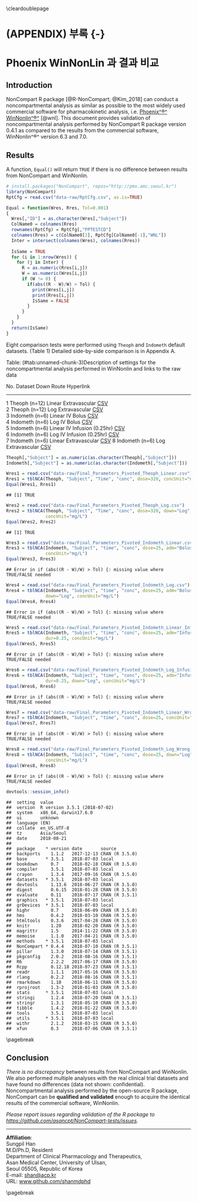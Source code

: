 
\cleardoublepage

# (APPENDIX) 부록 {-}

# Phoenix WinNonLin 과 결과 비교

## Introduction

NonCompart R package [@R-NonCompart; @Kim_2018] can conduct a noncompartmental analysis as similar as possible to the most widely used commercial software for pharmacokinetic analysis, i.e. [Phoenix^®^   WinNonlin^®^](https://www.certara.com/software/pkpd-modeling-and-simulation/phoenix-winnonlin/) [@wnl].
This document provides validation of noncompartmental analysis performed by NonCompart R package version 0.4.1 as compared to the results from the commercial software, WinNonlin^®^ version 6.3 and 7.0.

## Results

A function, `Equal()` will return `TRUE` if there is no difference between results from NonCompart and WinNonlin.


```r
# install.packages("NonCompart", repos="http://pmx.amc.seoul.kr")
library(NonCompart)
RptCfg = read.csv("data-raw/RptCfg.csv", as.is=TRUE)

Equal = function(Wres, Rres, Tol=0.001)
{
  Wres[,"ID"] = as.character(Wres[,"Subject"])
  ColName0 = colnames(Rres)
  rownames(RptCfg) = RptCfg[,"PPTESTCD"]
  colnames(Rres) = c(ColName0[1], RptCfg[ColName0[-1],"WNL"])
  Inter = intersect(colnames(Wres), colnames(Rres))
  
  IsSame = TRUE
  for (i in 1:nrow(Wres)) {
    for (j in Inter) {
      R = as.numeric(Rres[i,j])
      W = as.numeric(Wres[i,j])
      if (W != 0) {
        if(abs((R - W)/W) > Tol) {
          print(Wres[i,j])
          print(Rres[i,j])
          IsSame = FALSE
        }
      }
    }
  }
  return(IsSame)
}
```

Eight comparison tests were performed using `Theoph` and `Indometh` default datasets. (Table 1)
Detailed side-by-side comparison is in Appendix A.


Table: (\#tab:unnamed-chunk-3)Description of settings for the noncompartmental analysis performed in WinNonlin and links to the raw data

 No.  Dataset          Down     Route                  Hyperlink                                                                                                                                 
----  ---------------  -------  ---------------------  ------------------------------------------------------------------------------------------------------------------------------------------
   1  Theoph (n=12)    Linear   Extravascular          [CSV](https://raw.githubusercontent.com/asancpt/NonCompart-tests/master/Final_Parameters_Pivoted_Theoph_Linear.csv)                       
   2  Theoph (n=12)    Log      Extravascular          [CSV](https://raw.githubusercontent.com/asancpt/NonCompart-tests/master/Final_Parameters_Pivoted_Theoph_Log.csv)                          
   3  Indometh (n=6)   Linear   IV Bolus               [CSV](https://raw.githubusercontent.com/asancpt/NonCompart-tests/master/Final_Parameters_Pivoted_Indometh_Linear.csv)                     
   4  Indometh (n=6)   Log      IV Bolus               [CSV](https://raw.githubusercontent.com/asancpt/NonCompart-tests/master/Final_Parameters_Pivoted_Indometh_Log.csv)                        
   5  Indometh (n=6)   Linear   IV Infusion (0.25hr)   [CSV](https://raw.githubusercontent.com/asancpt/NonCompart-tests/master/Final_Parameters_Pivoted_Indometh_Linear_Infusion.csv)            
   6  Indometh (n=6)   Log      IV Infusion (0.25hr)   [CSV](https://raw.githubusercontent.com/asancpt/NonCompart-tests/master/Final_Parameters_Pivoted_Indometh_Log_Infusion.csv)               
   7  Indometh (n=6)   Linear   Extravascular          [CSV](https://raw.githubusercontent.com/asancpt/NonCompart-tests/master/Final_Parameters_Pivoted_Indometh_Linear_Wrong_Extravascular.csv) 
   8  Indometh (n=6)   Log      Extravascular          [CSV](https://raw.githubusercontent.com/asancpt/NonCompart-tests/master/Final_Parameters_Pivoted_Indometh_Log_Wrong_Extravascular.csv)    


```r
Theoph[,"Subject"] = as.numeric(as.character(Theoph[,"Subject"]))
Indometh[,"Subject"] = as.numeric(as.character(Indometh[,"Subject"]))

Wres1 = read.csv("data-raw/Final_Parameters_Pivoted_Theoph_Linear.csv")
Rres1 = tblNCA(Theoph, "Subject", "Time", "conc", dose=320, concUnit="mg/L")
Equal(Wres1, Rres1)
```

```
## [1] TRUE
```

```r
Wres2 = read.csv("data-raw/Final_Parameters_Pivoted_Theoph_Log.csv")
Rres2 = tblNCA(Theoph, "Subject", "Time", "conc", dose=320, down="Log", 
               concUnit="mg/L")
Equal(Wres2, Rres2) 
```

```
## [1] TRUE
```

```r
Wres3 = read.csv("data-raw/Final_Parameters_Pivoted_Indometh_Linear.csv")
Rres3 = tblNCA(Indometh, "Subject", "time", "conc", dose=25, adm="Bolus", 
               concUnit="mg/L")
Equal(Wres3, Rres3)
```

```
## Error in if (abs((R - W)/W) > Tol) {: missing value where TRUE/FALSE needed
```

```r
Wres4 = read.csv("data-raw/Final_Parameters_Pivoted_Indometh_Log.csv")
Rres4 = tblNCA(Indometh, "Subject", "time", "conc", dose=25, adm="Bolus", 
               down="Log", concUnit="mg/L")
Equal(Wres4, Rres4)
```

```
## Error in if (abs((R - W)/W) > Tol) {: missing value where TRUE/FALSE needed
```

```r
Wres5 = read.csv("data-raw/Final_Parameters_Pivoted_Indometh_Linear_Infusion.csv")
Rres5 = tblNCA(Indometh, "Subject", "time", "conc", dose=25, adm="Infusion", 
               dur=0.25, concUnit="mg/L")
Equal(Wres5, Rres5)
```

```
## Error in if (abs((R - W)/W) > Tol) {: missing value where TRUE/FALSE needed
```

```r
Wres6 = read.csv("data-raw/Final_Parameters_Pivoted_Indometh_Log_Infusion.csv")
Rres6 = tblNCA(Indometh, "Subject", "time", "conc", dose=25, adm="Infusion", 
               dur=0.25, down="Log", concUnit="mg/L")
Equal(Wres6, Rres6)
```

```
## Error in if (abs((R - W)/W) > Tol) {: missing value where TRUE/FALSE needed
```

```r
Wres7 = read.csv("data-raw/Final_Parameters_Pivoted_Indometh_Linear_Wrong_Extravascular.csv")
Rres7 = tblNCA(Indometh, "Subject", "time", "conc", dose=25, concUnit="mg/L")
Equal(Wres7, Rres7)
```

```
## Error in if (abs((R - W)/W) > Tol) {: missing value where TRUE/FALSE needed
```

```r
Wres8 = read.csv("data-raw/Final_Parameters_Pivoted_Indometh_Log_Wrong_Extravascular.csv")
Rres8 = tblNCA(Indometh, "Subject", "time", "conc", dose=25, down="Log", 
               concUnit="mg/L")
Equal(Wres8, Rres8)
```

```
## Error in if (abs((R - W)/W) > Tol) {: missing value where TRUE/FALSE needed
```

```r
devtools::session_info()
```

```
##  setting  value                       
##  version  R version 3.5.1 (2018-07-02)
##  system   x86_64, darwin17.6.0        
##  ui       unknown                     
##  language (EN)                        
##  collate  en_US.UTF-8                 
##  tz       Asia/Seoul                  
##  date     2018-08-21                  
## 
##  package    * version date       source        
##  backports    1.1.2   2017-12-13 CRAN (R 3.5.0)
##  base       * 3.5.1   2018-07-03 local         
##  bookdown     0.7     2018-02-18 CRAN (R 3.5.0)
##  compiler     3.5.1   2018-07-03 local         
##  crayon       1.3.4   2017-09-16 CRAN (R 3.5.0)
##  datasets   * 3.5.1   2018-07-03 local         
##  devtools     1.13.6  2018-06-27 CRAN (R 3.5.0)
##  digest       0.6.15  2018-01-28 CRAN (R 3.5.0)
##  evaluate     0.11    2018-07-17 CRAN (R 3.5.1)
##  graphics   * 3.5.1   2018-07-03 local         
##  grDevices  * 3.5.1   2018-07-03 local         
##  highr        0.7     2018-06-09 CRAN (R 3.5.0)
##  hms          0.4.2   2018-03-10 CRAN (R 3.5.0)
##  htmltools    0.3.6   2017-04-28 CRAN (R 3.5.0)
##  knitr        1.20    2018-02-20 CRAN (R 3.5.0)
##  magrittr     1.5     2014-11-22 CRAN (R 3.5.0)
##  memoise      1.1.0   2017-04-21 CRAN (R 3.5.0)
##  methods    * 3.5.1   2018-07-03 local         
##  NonCompart * 0.4.4   2018-07-10 CRAN (R 3.5.1)
##  pillar       1.3.0   2018-07-14 CRAN (R 3.5.1)
##  pkgconfig    2.0.2   2018-08-16 CRAN (R 3.5.1)
##  R6           2.2.2   2017-06-17 CRAN (R 3.5.0)
##  Rcpp         0.12.18 2018-07-23 CRAN (R 3.5.1)
##  readr        1.1.1   2017-05-16 CRAN (R 3.5.0)
##  rlang        0.2.2   2018-08-16 CRAN (R 3.5.1)
##  rmarkdown    1.10    2018-06-11 CRAN (R 3.5.0)
##  rprojroot    1.3-2   2018-01-03 CRAN (R 3.5.0)
##  stats      * 3.5.1   2018-07-03 local         
##  stringi      1.2.4   2018-07-20 CRAN (R 3.5.1)
##  stringr      1.3.1   2018-05-10 CRAN (R 3.5.0)
##  tibble       1.4.2   2018-01-22 CRAN (R 3.5.0)
##  tools        3.5.1   2018-07-03 local         
##  utils      * 3.5.1   2018-07-03 local         
##  withr        2.1.2   2018-03-15 CRAN (R 3.5.0)
##  xfun         0.3     2018-07-06 CRAN (R 3.5.1)
```



\pagebreak

## Conclusion 

*There is no discrepancy* between results from NonCompart and WinNonlin. We also performed multiple analyses with the real clinical trial datasets and have found no differences (data not shown: confidential).  Noncompartmental analysis performed by the open-source R package, NonCompart can be **qualified and validated** enough to acquire the identical results of the commercial software, WinNonlin.

*Please report issues regarding validation of the R package to <https://github.com/asancpt/NonCompart-tests/issues>.*

------

**Affiliation**:  
Sungpil Han  
M.D/Ph.D, Resident  
Department of Clinical Pharmacology and Therapeutics,  
Asan Medical Center, University of Ulsan,  
Seoul 05505, Republic of Korea  
E-mail: shan@acp.kr  
URL: www.github.com/shanmdphd

\pagebreak

